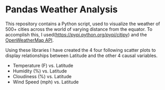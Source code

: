 # Pandas Weather Analysis

This repository contains a Python script, used to visualize the weather of 500+ cities across the world of varying distance from the equator. To accomplish this, I used(https://pypi.python.org/pypi/citipy) and the [OpenWeatherMap API](https://openweathermap.org/api).

Using these libraries I have created the 4 four following scatter plots to display relationships between Latitude and the other 4 causal variables.

* Temperature (F) vs. Latitude
* Humidity (%) vs. Latitude
* Cloudiness (%) vs. Latitude
* Wind Speed (mph) vs. Latitude
